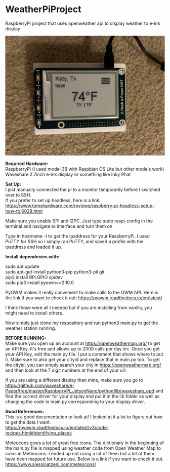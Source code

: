 # WeatherPiProject
RaspberryPi project that uses openweather api to display weather to e-ink display

![](IMG_0616.jpg)

**Required Hardware:**  
RaspberryPi (I used model 3B with Raspbian OS Lite but other models work)
Waveshare 2.7inch e-ink display or something like Inky Phat

**Set Up:**  
I just manually connected the pi to a monitor temporarily before I switched over to SSH.  
If you prefer to set up headless, here is a link: https://www.tomshardware.com/reviews/raspberry-pi-headless-setup-how-to,6028.html  

Make sure you enable SPI and I2PC. Just type sudo raspi-config in the terminal and navigate to interface and turn them on  

Type in hostname -I to get the ipaddress for your RaspberryPi. I used PuTTY for SSH so I simply ran PuTTY, and saved a profile with the ipaddress and loaded it up.

**Install dependecies with:**

sudo apt update  
sudo apt-get install python3-pip python3-pil git  
pip3 install RPi.GPIO spidev  
sudo pip3 install pyowm==2.10.0  

PyOWM makes it really convenient to make calls to the OWM API. Here is the link if you want to check it out: https://pyowm.readthedocs.io/en/latest/

I think those were all I needed but if you are installing from vanilla, you might need to install others.

Now simply just clone my respository and run python3 main.py to get the weather station running.

**BEFORE RUNNING:**  
Make sure you open up an account at https://openweathermap.org/ to get an API Key. It's free and allows up to 2000 calls per day iirc.
Once you get your API Key, edit the main.py file. I put a comment that shows where to put it.
Make sure to also get your cityid and replace that in main.py too. To get the cityid, you can simply search your city in https://openweathermap.org/ and then look at the 7 digit numbers at the end of your url.  

If you are using a different display than mine, make sure you go to https://github.com/waveshare/e-Paper/tree/master/RaspberryPi_JetsonNano/python/lib/waveshare_epd
and find the correct driver for your display and put it in the lib folder as well as changing the code in main.py corresponding to your display driver.

**Good References:**  
This is a good documentation to look at! I looked at it a lot to figure out how to get the data I want.  
https://pyowm.readthedocs.io/en/latest/v3/code-recipes.html#identifying_places  

Meteocons gives a lot of great free icons. The dictionary in the beginning of the main.py file is mapped using weather code from Open Weather Map to icons in Meteocons. I ended up not using a lot of them but a lot of them have been mapped for future use. Below is a link if you want to check it out.  
https://www.alessioatzeni.com/meteocons/
